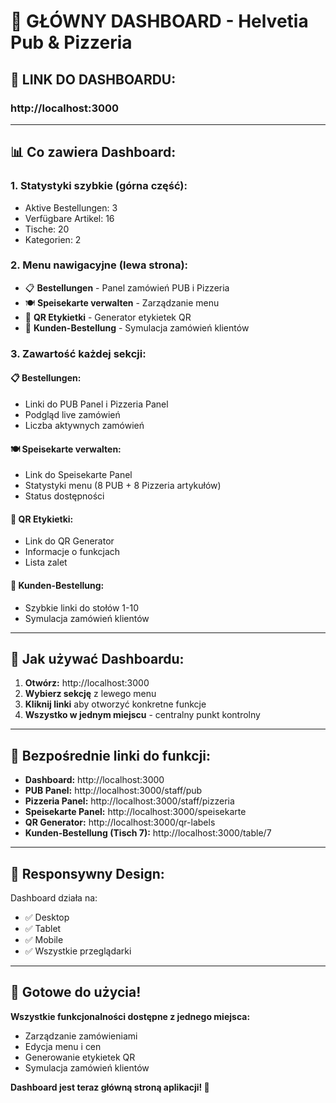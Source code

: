 # 🎯 **GŁÓWNY DASHBOARD - Helvetia Pub & Pizzeria**

## 🚀 **LINK DO DASHBOARDU:**

### **http://localhost:3000**

---

## 📊 **Co zawiera Dashboard:**

### **1. Statystyki szybkie (górna część):**
- Aktive Bestellungen: 3
- Verfügbare Artikel: 16  
- Tische: 20
- Kategorien: 2

### **2. Menu nawigacyjne (lewa strona):**
- 📋 **Bestellungen** - Panel zamówień PUB i Pizzeria
- 🍽️ **Speisekarte verwalten** - Zarządzanie menu
- 📱 **QR Etykietki** - Generator etykietek QR
- 👥 **Kunden-Bestellung** - Symulacja zamówień klientów

### **3. Zawartość każdej sekcji:**

#### **📋 Bestellungen:**
- Linki do PUB Panel i Pizzeria Panel
- Podgląd live zamówień
- Liczba aktywnych zamówień

#### **🍽️ Speisekarte verwalten:**
- Link do Speisekarte Panel
- Statystyki menu (8 PUB + 8 Pizzeria artykułów)
- Status dostępności

#### **📱 QR Etykietki:**
- Link do QR Generator
- Informacje o funkcjach
- Lista zalet

#### **👥 Kunden-Bestellung:**
- Szybkie linki do stołów 1-10
- Symulacja zamówień klientów

---

## 🎯 **Jak używać Dashboardu:**

1. **Otwórz:** http://localhost:3000
2. **Wybierz sekcję** z lewego menu
3. **Kliknij linki** aby otworzyć konkretne funkcje
4. **Wszystko w jednym miejscu** - centralny punkt kontrolny

---

## 🔗 **Bezpośrednie linki do funkcji:**

- **Dashboard:** http://localhost:3000
- **PUB Panel:** http://localhost:3000/staff/pub  
- **Pizzeria Panel:** http://localhost:3000/staff/pizzeria
- **Speisekarte Panel:** http://localhost:3000/speisekarte
- **QR Generator:** http://localhost:3000/qr-labels
- **Kunden-Bestellung (Tisch 7):** http://localhost:3000/table/7

---

## 📱 **Responsywny Design:**

Dashboard działa na:
- ✅ Desktop
- ✅ Tablet  
- ✅ Mobile
- ✅ Wszystkie przeglądarki

---

## 🎉 **Gotowe do użycia!**

**Wszystkie funkcjonalności dostępne z jednego miejsca:**
- Zarządzanie zamówieniami
- Edycja menu i cen
- Generowanie etykietek QR
- Symulacja zamówień klientów

**Dashboard jest teraz główną stroną aplikacji! 🚀** 